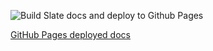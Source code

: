 ![Build Slate docs and deploy to Github Pages](https://github.com/WWalshC4/slate/workflows/Build%20Slate%20docs%20and%20deploy%20to%20Github%20Pages/badge.svg)

[GitHub Pages deployed docs](https://wwalshc4.github.io/docs-driverworks-proxyprotocol/)
